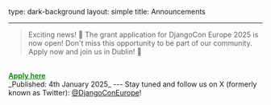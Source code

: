 type: dark-background
layout: simple
title: Announcements

---
> Exciting news! 🎉 The grant application for DjangoCon Europe 2025 
is now open! Don't miss this opportunity to be part of our 
community. Apply now and join us in Dublin! 🌟
<br>
<a target="_blank" href="https://docs.google.com/forms/d/e/1FAIpQLScKldrk0umXZUR2z5XB-xKU3cOk4Z4nCIYrutOxPH1Tv590_Q/viewform?usp=dialog" class="hero-btn" style="font-weight:600; color: green;">Apply here</a>
<br>
_Published: 4th January 2025_
---
Stay tuned and follow us on X (formerly known as Twitter): <a href="https://twitter.com/djangoconeurope" class="pages-links">@DjangoConEurope</a>!

<!--
section: 7 December 2023


So, DjangoCon Europe 2025 is back again and it’s going to be 5 full days of talks, tutorials and sprints - from June 5 to 9:

- **Conference talks**: June 5-7 (Wednesday-Friday)
- **Sprints**: June 8-9 (Saturday and Sunday)

In the near future, we will have more info about the conference, which we will publish on the website. This will include more details about the tickets, talks, workshops, grants, code of conduct, etc. For now, here is a summary of that info.

# Grants

As with past years, there will be a travel grants program to assist people with financial difficulties, people who are under-represented or from marginalised groups - allowing access to an event that otherwise would be very difficult position for them to attend;

# Sponsors

If you're interested in sponsoring the event, please get in touch at [sponsors@djangocon.eu](mailto:sponsors@djangocon.eu).

# Talk proposals

You can already start to prepare your talk, and for that, we recommend that you watch the talk [“How To Get On This Stage (And What To Do When You Get There)”](https://www.youtube.com/watch?v=4rsL974kwsE) by Mark Smith. If you think you have something great to talk about – start to prepare your talk! If you are unsure, talk it over with somebody, or go to [Slack](https://join.slack.com/t/djangoconeurope/shared_invite/zt-2k5nh67xv-MjbZzLZ100br1Hhb~aG1Jg) to find previous speakers and participants to discuss your idea with. When in doubt, submit your talk!

# Volunteers

As you can imagine there is a lot to do, but it's very much worth it – DjangoCon Europe is an extremely friendly, open, inclusive, and informative (for beginners and advanced users alike) conference. Join us regardless of your prior experience: this is also an opportunity to learn! In other words, you don't have to be an expert to join. Below are the teams and their activities/responsibilities that we seek help with:

- **Communications**: Press, community relations, announcements, social media, attendee tools, volunteer coordination
- **Support** and hospitality: Helpdesk, attendee support contact, visa help, travel management, chat support for attendees, on-site volunteer organization, speaker support;
- **Financial** aid and diversity advocate: Setup, grant selection, aid organization, accessibility considerations, outreach on-site;
- **Sponsors**: Outreach to companies, organizing their logistics at the event and other types of visibility;
- **Program**: Committee work, talk selection, scheduling, session chairs, sprint/open space/keynote/lightning talks session organization (we will open the CFP soon!);
- **Code of Conduct**: Drafting documents, handling of requests and issues.

You can apply through this form [here](https://forms.gle/A8gCGA3RJpxUWSr39).

Your location before and during the event is not significant, since it will be hosted in a hybrid format. The only important thing is that you have the energy and free time to help organize a wonderful DjangoCon Europe. The official language of all these prior activities will be English, as well as the conference itself.

We expect new challenges but pledge our hearts and minds to do the best DjangoCon Europe we can, never giving up under these strenuous conditions. Please consider volunteering and join us, we need you!

We hope we'll see you all at DjangoCon Europe 2025, and don't forget to follow us [@DjangoConEurope](https://twitter.com/djangoconeurope) on X, and also join our dedicated [Slack](https://join.slack.com/t/djangoconeurope/shared_invite/zt-2k5nh67xv-MjbZzLZ100br1Hhb~aG1Jg) channel.

Hoping for the best,
The DjangoCon Europe 2025 Organisers

-->
